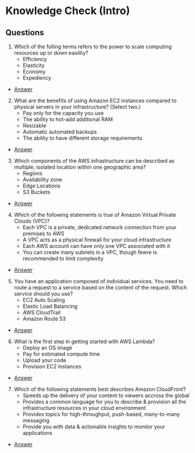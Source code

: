 # Knowledge Check (Intro)

## Questions
1) Which of the folling terms refers to the power to scale computing
   resources up or down easility?
   * Efficiency
   * Elasticity
   * Economy
   * Expediency
* [Answer](https://i.imgur.com/Ely40AQ.png)

2) What are the benefits of using Amazon EC2 instances compared to 
   physical servers in your infrastructure? (Select two.)
   * Pay only for the capacity you use
   * The ability to hot-add additional RAM
   * Resizable
   * Automatic automated backups
   * The ability to have different storage requirements
* [Answer](https://i.imgur.com/B7klct3.png)

3) Which components of the AWS infrastructure can be described
as multiple, isolated location within one geographic area?
   * Regions
   * Availability zone
   * Edge Locations
   * S3 Buckets
* [Answer](https://i.imgur.com/mQsGNMU.png)

4) Which of the following statements is true of Amazon
   Virtual Private Clouds (VPC)?
      * Each VPC is a private, dedicated network connection from your premises to AWS
      * A VPC acts as a physical firewall for your cloud infrastructure
      * Each AWS account can have only one VPC associated with it
      * You can create many subnets in a VPC, though fewre is recommended to limit complexity
* [Answer](https://i.imgur.com/KG1yNNT.png)

5) You have an application composed of individual services. You
   need to route a request to a service based on the content
   of the request. Which service should you use?
      * EC2 Auto Scaling
      * Elastic Load Balancing
      * AWS CloudTrail
      * Amazon Route 53
* [Answer](https://i.imgur.com/jAOIgSy.png)

6) What is the first step in getting started with AWS Lambda?
      * Deploy an OS image
      * Pay for estimated compute time
      * Upload your code
      * Provision EC2 instances
* [Answer](https://i.imgur.com/c98Afia.png)

7) Which of the following statements best describes Amazon CloudFront?
      * Speeds up the delivery of your content to viewers accross the global
      * Provides a common language for you to describe & provision all the infrastructure resources in your cloud environment
      * Provides topics for high-throughput, push-based, many-to-many messaging
      * Provide you with data & actionable insights to monitor your applications
* [Answer](https://i.imgur.com/4WARE6I.png)
